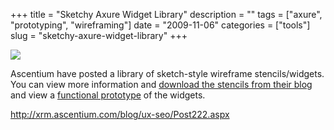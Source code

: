 +++
title = "Sketchy Axure Widget Library"
description = ""
tags = ["axure", "prototyping", "wireframing"]
date = "2009-11-06"
categories = ["tools"]
slug = "sketchy-axure-widget-library"
+++


<div class="screenshot"><img src="http://media.konigi.com/tools/external/axure-sketch-stencil.jpg" /></div>
<p>Ascentium have posted a library of sketch-style wireframe stencils/widgets. You can view more information and <a href="http://xrm.ascentium.com/blog/ux-seo/Post222.aspx">download the stencils from their blog</a> and view a <a href="http://xrm.ascentium.com/blog/ux-seo/Gallery/SketchyAxureWidgetsPrototype/Sketchy_Axure_Widgets_Library_inventory_%5BAscentium.com%5D.html">functional prototype</a> of the widgets.</p>
  
<p><a href="http://xrm.ascentium.com/blog/ux-seo/Post222.aspx">http://xrm.ascentium.com/blog/ux-seo/Post222.aspx</a></p>
      
